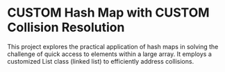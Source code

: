 # CUSTOM Hash Map with CUSTOM Collision Resolution

This project explores the practical application of hash maps in solving the challenge of quick access to elements within a large array. It employs a customized List class (linked list) to efficiently address collisions.
